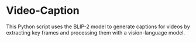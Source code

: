 # Video-Caption
This Python script uses the BLIP-2 model to generate captions for videos by extracting key frames and processing them with a vision-language model.
